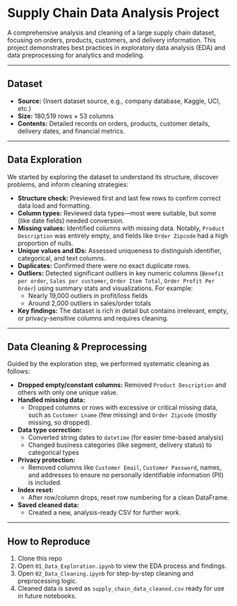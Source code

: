# Supply Chain Data Analysis Project

A comprehensive analysis and cleaning of a large supply chain dataset, focusing on orders, products, customers, and delivery information. This project demonstrates best practices in exploratory data analysis (EDA) and data preprocessing for analytics and modeling.

---

## Dataset

- **Source:** (Insert dataset source, e.g., company database, Kaggle, UCI, etc.)
- **Size:** 180,519 rows × 53 columns
- **Contents:** Detailed records on orders, products, customer details, delivery dates, and financial metrics.

---

## Data Exploration

We started by exploring the dataset to understand its structure, discover problems, and inform cleaning strategies:

- **Structure check:** Previewed first and last few rows to confirm correct data load and formatting.
- **Column types:** Reviewed data types—most were suitable, but some (like date fields) needed conversion.
- **Missing values:** Identified columns with missing data. Notably, `Product Description` was entirely empty, and fields like `Order Zipcode` had a high proportion of nulls.
- **Unique values and IDs:** Assessed uniqueness to distinguish identifier, categorical, and text columns.
- **Duplicates:** Confirmed there were no exact duplicate rows.
- **Outliers:** Detected significant outliers in key numeric columns (`Benefit per order`, `Sales per customer`, `Order Item Total`, `Order Profit Per Order`) using summary stats and visualizations. For example:
    - Nearly 19,000 outliers in profit/loss fields
    - Around 2,000 outliers in sales/order totals
- **Key findings:** The dataset is rich in detail but contains irrelevant, empty, or privacy-sensitive columns and requires cleaning.

---

## Data Cleaning & Preprocessing

Guided by the exploration step, we performed systematic cleaning as follows:

- **Dropped empty/constant columns:** Removed `Product Description` and others with only one unique value.
- **Handled missing data:** 
    - Dropped columns or rows with excessive or critical missing data, such as `Customer Lname` (few missing) and `Order Zipcode` (mostly missing, so dropped).
- **Data type correction:** 
    - Converted string dates to `datetime` (for easier time-based analysis)
    - Changed business categories (like segment, delivery status) to categorical types
- **Privacy protection:** 
    - Removed columns like `Customer Email`, `Customer Password`, names, and addresses to ensure no personally identifiable information (PII) is included.
- **Index reset:** 
    - After row/column drops, reset row numbering for a clean DataFrame.
- **Saved cleaned data:** 
    - Created a new, analysis-ready CSV for further work.

---


## How to Reproduce

1. Clone this repo
2. Open `01_Data_Exploration.ipynb` to view the EDA process and findings.
3. Open `02_Data_Cleaning.ipynb` for step-by-step cleaning and preprocessing logic.
4. Cleaned data is saved as `supply_chain_data_cleaned.csv` ready for use in future notebooks.

